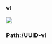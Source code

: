 ### vl

[![](https://www.herokucdn.com/deploy/button.png)](https://heroku.com/deploy?template=https://github.com/gftgghh/nvfshhagtwy.git)

### Path:/UUID-vl